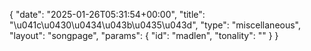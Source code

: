 {
    "date": "2025-01-26T05:31:54+00:00",
    "title": "\u041c\u0430\u0434\u043b\u0435\u043d",
    "type": "miscellaneous",
    "layout": "songpage",
    "params": {
        "id": "madlen",
        "tonality": ""
    }
}